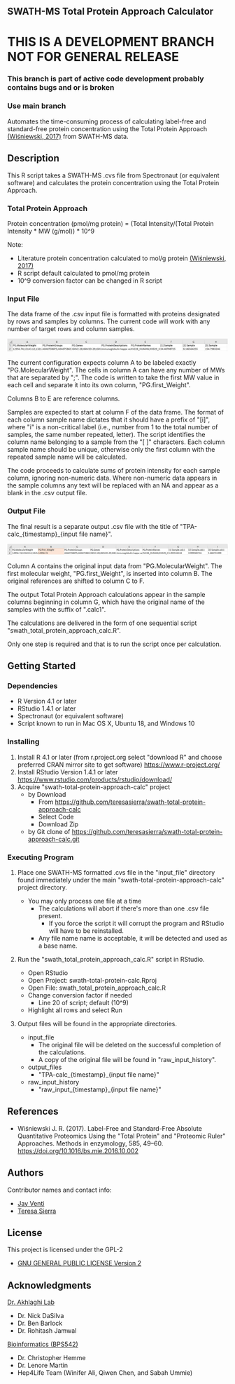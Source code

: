 
##  SWATH-MS Total Protein Approach Calculator

# THIS IS A DEVELOPMENT BRANCH NOT FOR GENERAL RELEASE 
### This branch is part of active code development probably contains bugs and or is broken
### Use main branch


Automates the time-consuming process of calculating label-free and standard-free protein concentration using the Total Protein Approach [(Wiśniewski, 2017)](https://doi.org/10.1016/bs.mie.2016.10.00s2) from SWATH-MS data.

## Description
This R script takes a SWATH-MS .cvs file from Spectronaut (or equivalent software) and calculates the protein concentration using the Total Protein Approach.

### Total Protein Approach
Protein concentration (pmol/mg protein) = (Total Intensity/(Total Protein Intensity * MW (g/mol)) * 10^9

Note: 
* Literature protein concentration calculated to mol/g protein [(Wiśniewski, 2017)](https://doi.org/10.1016/bs.mie.2016.10.002)
* R script default calculated to pmol/mg protein
* 10^9 conversion factor can be changed in R script

### Input File

The data frame of the .csv input file is formatted with proteins designated by rows and samples by columns. The current code will work with any number of target rows and column samples.

![input_file_example](input_file_example.jpg)

The current configuration expects column A to be labeled exactly "PG.MolecularWeight". The cells in column A can have any number of MWs that are separated by ";". The code is written to take the first MW value in each cell and separate it into its own column, "PG.first_Weight".

Columns B to E are reference columns.

Samples are expected to start at column F of the data frame. The format of each column sample name dictates that it should have a prefix of "[i]", where "i" is a non-critical label (i.e., number from 1 to the total number of samples, the same number repeated, letter). The script identifies the column name belonging to a sample from the "[ ]" characters. Each column sample name should be unique, otherwise only the first column with the repeated sample name will be calculated.

The code proceeds to calculate sums of protein intensity for each sample column, ignoring non-numeric data. Where non-numeric data appears in the sample columns any text will be replaced with an NA and appear as a blank in the .csv output file.

### Output File

The final result is a separate output .csv file with the title of "TPA-calc_{timestamp}_{input file name}".

![output_file_example](output_file_example.jpg)

Column A contains the original input data from "PG.MolecularWeight". The first molecular weight, "PG.first_Weight", is inserted into column B. The original references are shifted to column C to F.

The output Total Protein Approach calculations appear in the  sample columns beginning in column G, which have the original name of the samples with the suffix of ".calc1".

The calculations are delivered in the form of one sequential script "swath_total_protein_approach_calc.R".

Only one step is required and that is to run the script once per calculation. 


## Getting Started

### Dependencies

* R Version 4.1 or later
* RStudio 1.4.1 or later
* Spectronaut (or equivalent software)
* Script known to run in Mac OS X, Ubuntu 18, and Windows 10

### Installing

1) Install R 4.1 or later (from r.project.org select "download R" and choose preferred CRAN mirror site to get software)
https://www.r-project.org/
2) Install RStudio Version 1.4.1 or later
https://www.rstudio.com/products/rstudio/download/
3) Acquire "swath-total-protein-approach-calc" project
    * by Download
        * From https://github.com/teresasierra/swath-total-protein-approach-calc
        * Select Code
        * Download Zip
    * by Git clone of https://github.com/teresasierra/swath-total-protein-approach-calc.git

### Executing Program

1) Place one SWATH-MS formatted .cvs file in the "input_file" directory found immediately under the main "swath-total-protein-approach-calc" project directory.
    * You may only process one file at a time
        * The calculations will abort if there's more than one .csv file present. 
            * If you force the script it will corrupt the program and RStudio will have to be reinstalled.
        * Any file name name is acceptable, it will be detected and used as a base name.
  
2)  Run the "swath_total_protein_approach_calc.R" script in RStudio.
    * Open RStudio
    * Open Project: swath-total-protein-calc.Rproj
    * Open File: swath_total_protein_approach_calc.R
    * Change conversion factor if needed
        * Line 20 of script; default (10^9)
	* Highlight all rows and select Run

3)  Output files will be found in the appropriate directories.
    * input_file
        * The original file will be deleted on the successful completion of the calculations.
        * A copy of the original file will be found in "raw_input_history".
    * output_files
        * "TPA-calc_{timestamp}_{input file name}"
    * raw_input_history
        * "raw_input_{timestamp}_{input file name}"
    
## References
* Wiśniewski J. R. (2017). Label-Free and Standard-Free Absolute Quantitative Proteomics Using the "Total Protein" and "Proteomic Ruler" Approaches. Methods in enzymology, 585, 49–60. https://doi.org/10.1016/bs.mie.2016.10.002

## Authors

Contributor names and contact info:

* [Jay Venti](jayventi@gmail.com)  
* [Teresa Sierra](teresa_sierra@uri.edu)  

## License
This project is licensed under the GPL-2
* [GNU GENERAL PUBLIC LICENSE Version 2](https://www.r-project.org/Licenses/GPL-2)

## Acknowledgments

[Dr. Akhlaghi Lab](https://web.uri.edu/pharmacy/research/akhlaghi/)
* Dr. Nick DaSilva
* Dr. Ben Barlock
* Dr. Rohitash Jamwal

[Bioinformatics (BPS542)](https://web.uri.edu/pharmacy/2013/08/16/bps542-bioinformatics-i/)
* Dr. Christopher Hemme
* Dr. Lenore Martin
* Hep4Life Team (Winifer Ali, Qiwen Chen, and Sabah Ummie)



